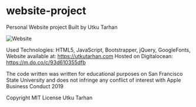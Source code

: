 # website-project
Personal Website project
Built by Utku Tarhan

<img alt="Website" src="https://img.shields.io/website?down_color=red&down_message=offline&up_color=green&up_message=online&url=https%3A%2F%2Futkutarhan.com%2F">

Used Technologies: HTML5, JavaScript, Bootstrapper, jQuery, GoogleFonts,
Website available at: https://utkutarhan.com
Hosted on Digitalocean: https://m.do.co/c/93d610355dfb

The code written was written for educational purposes on
San Francisco State University and does not infringe any conflict of interest
with Apple Business Conduct 2019

Copyright MIT License Utku Tarhan
